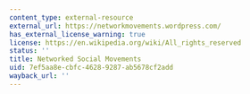 ```yaml
---
content_type: external-resource
external_url: https://networkmovements.wordpress.com/
has_external_license_warning: true
license: https://en.wikipedia.org/wiki/All_rights_reserved
status: ''
title: Networked Social Movements
uid: 7ef5aa8e-cbfc-4628-9287-ab5678cf2add
wayback_url: ''
---
```

